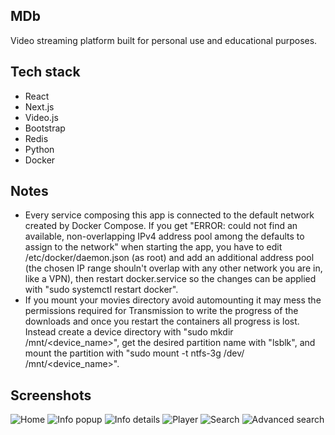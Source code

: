   ## MDb
  Video streaming platform built for personal use and educational purposes. 

  ## Tech stack
  * React
  * Next.js
  * Video.js
  * Bootstrap
  * Redis
  * Python
  * Docker

## Notes
  * Every service composing this app is connected to the default network created by Docker Compose. If you get "ERROR: could not find an available, non-overlapping IPv4 address pool among the defaults to assign to the network" when starting the app, you have to edit /etc/docker/daemon.json (as root) and add an additional address pool (the chosen IP range shouln't overlap with any other network you are in, like a VPN), then restart docker.service so the changes can be applied with "sudo systemctl restart docker".
  * If you mount your movies directory avoid automounting it may mess the permissions required for Transmission to write the progress of the downloads and once you restart the containers all progress is lost. Instead create a device directory with "sudo mkdir /mnt/<device_name>", get the desired partition name with "lsblk", and mount the partition with "sudo mount -t ntfs-3g /dev/<partition> /mnt/<device_name>".

## Screenshots

<img src="https://i.imgur.com/SuYFeOu.png" title="Home">

<img src="https://i.imgur.com/rwFdxPE.png" title="Info popup">

<img src="https://i.imgur.com/oig3c69.png" title="Info details">

<img src="https://i.imgur.com/WWLDmkU.png" title="Player">

<img src="https://i.imgur.com/r97U3B1.png" title="Search">

<img src="https://i.imgur.com/LVtsTK4.png" title="Advanced search">
